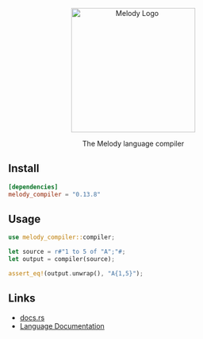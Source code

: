 <p align="center">
    <img alt="Melody Logo" height="250px" src="https://user-images.githubusercontent.com/14347895/159065887-51a2d948-ae6f-48c4-9dd2-1ee69e76b19f.png">
</p>

<p align="center">
The Melody language compiler
</p>

## Install

```toml
[dependencies]
melody_compiler = "0.13.8"
```

## Usage

```rust
use melody_compiler::compiler;

let source = r#"1 to 5 of "A";"#;
let output = compiler(source);

assert_eq!(output.unwrap(), "A{1,5}");
```

## Links

- [docs.rs](https://docs.rs/melody_compiler/)
- [Language Documentation](https://yoav-lavi.github.io/melody/book/)